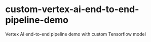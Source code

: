 # custom-vertex-ai-end-to-end-pipeline-demo
Vertex AI end-to-end pipeline demo with custom Tensorflow model
